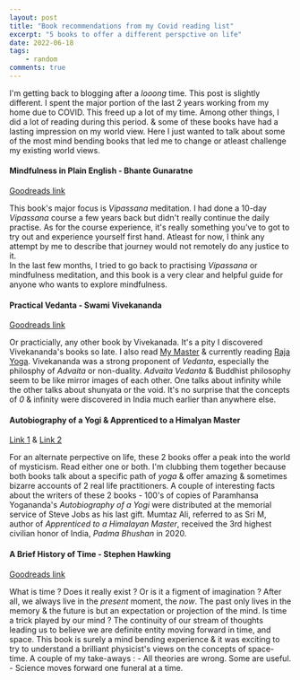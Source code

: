 ```yaml
---
layout: post
title: "Book recommendations from my Covid reading list"
excerpt: "5 books to offer a different perspctive on life"
date: 2022-06-18
tags:
    - random
comments: true
---
```


I'm getting back to blogging after a _looong_ time. This post is slightly different.
I spent the major portion of the last 2 years working from my home due to COVID. This freed up a lot of my time. Among other things, I did a lot of reading during this period. & some of these books have had a lasting impression on my world view. Here I just wanted to talk about some of the most mind bending books that led me to change or atleast challenge my existing world views.

#### Mindfulness in Plain English - Bhante Gunaratne 
[Goodreads link](https://www.goodreads.com/book/show/11028017-mindfulness-in-plain-english)  

This book's major focus is _Vipassana_ meditation. I had done a 10-day _Vipassana_ course a few years back but didn't really continue the daily practise. As for the course experience, it's really something you've to got to try out and experience yourself first hand. Atleast for now, I think any attempt by me to describe that journey would not remotely do any justice to it.  
In the last few months, I tried to go back to practising _Vipassana_ or mindfulness meditation, and this 
book is a very clear and helpful guide for anyone who wants to explore mindfulness.

#### Practical Vedanta - Swami Vivekananda 
[Goodreads link](https://www.goodreads.com/book/show/6348194-practical-vedanta)  

Or practicially, any other book by Vivekanada. It's a pity I discovered Vivekananda's books so late. I also read [My Master]() & currently reading [Raja Yoga](). 
Vivekananda was a strong proponent of _Vedanta_, especially the philosphy of _Advaita_ or non-duality.
_Advaita Vedanta_ & Buddhist philosophy seem to be like mirror images of each other. 
One talks about infinity while the other talks about shunyata or the void. It's no surprise that the concepts of _0_ & infinity were discovered in India much earlier than anywhere else.

#### Autobiography of a Yogi & Apprenticed to a Himalyan Master
[Link 1](https://www.goodreads.com/book/show/639864.Autobiography_of_a_Yogi) & 
[Link 2](https://www.goodreads.com/book/show/10125596-apprenticed-to-a-himalayan-master)  

For an alternate perpective on life, these 2 books offer a peak into the world of mysticism. Read either one or both. I'm clubbing them together because both books talk about a specific path of _yoga_ & offer amazing & sometimes bizarre accounts of 2 real life practitioners.
A couple of interesting facts about the writers of these 2 books - 
100's of copies of Paramhansa Yogananda's _Autobiography of a Yogi_ were distributed at the memorial service of Steve Jobs as his last gift.
Mumtaz Ali, referred to as Sri M, author of _Apprenticed to a Himalayan Master_, received the 3rd highest civilian honor of India, _Padma Bhushan_ in 2020.

#### A Brief History of Time - Stephen Hawking
[Goodreads link](https://www.goodreads.com/book/show/3869.A_Brief_History_of_Time)  

What is time ? Does it really exist ? Or is it a figment of imagination ?
After all, we always live in the _present_ moment, the _now_. The past only lives in the memory & the future is but an expectation or projection of the mind. Is time a trick played by our mind ?
The continuity of our stream of thoughts leading us to believe we are definite entity moving forward in time, and space. This book is surely a mind bending experience & it was exciting to try to understand a brilliant physicist's views on the concepts of space-time. A couple of my take-aways :
    - All theories are wrong. Some are useful.
    - Science moves forward one funeral at a time. 
